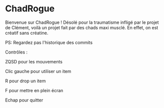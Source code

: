 # ChadRogue

Bienvenue sur ChadRogue ! Désolé pour la traumatisme infligé par le projet de Clément, voilà un projet fait par des chads maxi musclé. En effet, on est créatif sans créatine.

PS: Regardez pas l'historique des commits

Contrôles :

ZQSD pour les mouvements

Clic gauche pour utiliser un item

R pour drop un item

F pour mettre en plein écran

Echap pour quitter
